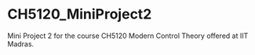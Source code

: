 # CH5120_MiniProject2

Mini Project 2 for the course CH5120 Modern Control Theory offered at IIT Madras.
